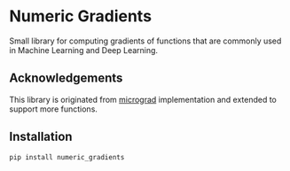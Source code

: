 # Numeric Gradients
Small library for computing gradients of functions that are commonly used in Machine Learning and Deep Learning.


## Acknowledgements
This library is originated from [micrograd](https://github.com/karpathy/micrograd) implementation and extended to support more functions.


## Installation
```bash
pip install numeric_gradients
```

##
